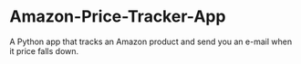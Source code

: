 # Amazon-Price-Tracker-App
A Python app that tracks an Amazon product and send you an e-mail when it price falls down.
